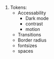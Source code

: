 1. Tokens:
   - Accessability
     - Dark mode
     - contrast
     - motion
   - Transitions
   - Border radius
   - fontsizes
   - spaces
